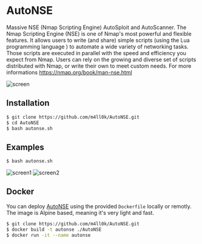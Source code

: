 # AutoNSE

Massive NSE (Nmap Scripting Engine) AutoSploit and AutoScanner. The Nmap Scripting Engine (NSE) is one of Nmap's most powerful and flexible features. It allows users to write (and share) simple scripts (using the Lua programming language ) to automate a wide variety of networking tasks. Those scripts are executed in parallel with the speed and efficiency you expect from Nmap. Users can rely on the growing and diverse set of scripts distributed with Nmap, or write their own to meet custom needs. For more informations https://nmap.org/book/man-nse.html

![screen](https://raw.githubusercontent.com/m4ll0k/AutoNSE/master/screen.png)

## Installation
```bash
$ git clone https://github.com/m4ll0k/AutoNSE.git
$ cd AutoNSE 
$ bash autonse.sh
```

## Examples

```bash
$ bash autonse.sh
```
![screen1](https://raw.githubusercontent.com/m4ll0k/AutoNSE/master/screen1.png)
![screen2](https://raw.githubusercontent.com/m4ll0k/AutoNSE/master/screen2.png)

## Docker

You can deploy [AutoNSE](https://github.com/m4ll0k/AutoNSE) using the provided `Dockerfile` locally or remotly.  
The image is Alpine based, meaning it's very light and fast.

```bash
$ git clone https://github.com/m4ll0k/AutoNSE.git
$ docker build -t autonse ./AutoNSE
$ docker run -it --name autonse
```
